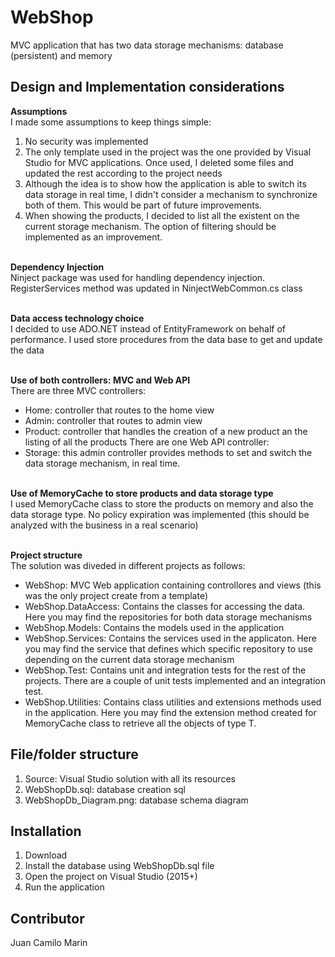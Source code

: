 # WebShop

MVC application that has two data storage mechanisms: database (persistent) and memory

## Design and Implementation considerations

<b>Assumptions</b><br/>
I made some assumptions to keep things simple:

1. No security was implemented
2. The only template used in the project was the one provided by Visual Studio for MVC applications. Once used, I deleted some files and updated the rest according to the project needs
3. Although the idea is to show how the application is able to switch its data storage in real time, I didn't consider a mechanism to synchronize both of them. This would be part of future improvements.
4. When showing the products, I decided to list all the existent on the current storage mechanism. The option of filtering should be implemented as an improvement.

<br/><b>Dependency Injection</b><br/>
Ninject package was used for handling dependency injection. RegisterServices method was updated in NinjectWebCommon.cs class

<br/><b>Data access technology choice</b><br/>
I decided to use ADO.NET instead of EntityFramework on behalf of performance. I used store procedures from the data base to get and update the data

<br/><b>Use of both controllers: MVC and Web API</b><br/>
There are three MVC controllers:
* Home: controller that routes to the home view
* Admin: controller that routes to admin view
* Product: controller that handles the creation of a new product an the listing of all the products
There are one Web API controller:
* Storage: this admin controller provides methods to set and switch the data storage mechanism, in real time.

<br/><b>Use of MemoryCache to store products and data storage type</b><br/>
I used MemoryCache class to store the products on memory and also the data storage type. No policy expiration was implemented (this should be analyzed with the business in a real scenario)

<br/><b>Project structure</b><br/>
The solution was diveded in different projects as follows:
* WebShop: MVC Web application containing controllores and views (this was the only project create from a template)
* WebShop.DataAccess: Contains the classes for accessing the data. Here you may find the repositories for both data storage mechanisms
* WebShop.Models: Contains the models used in the application
* WebShop.Services: Contains the services used in the applicaton. Here you may find the service that defines which specific repository to use depending on the current data storage mechanism
* WebShop.Test: Contains unit and integration tests for the rest of the projects. There are a couple of unit tests implemented and an integration test.
* WebShop.Utilities: Contains class utilities and extensions methods used in the application. Here you may find the extension method created for MemoryCache class to retrieve all the objects of type T.

## File/folder structure

1. Source: Visual Studio solution with all its resources
2. WebShopDb.sql: database creation sql
3. WebShopDb_Diagram.png: database schema diagram

## Installation

1. Download
2. Install the database using WebShopDb.sql file
3. Open the project on Visual Studio (2015+)
3. Run the application

## Contributor

Juan Camilo Marin
